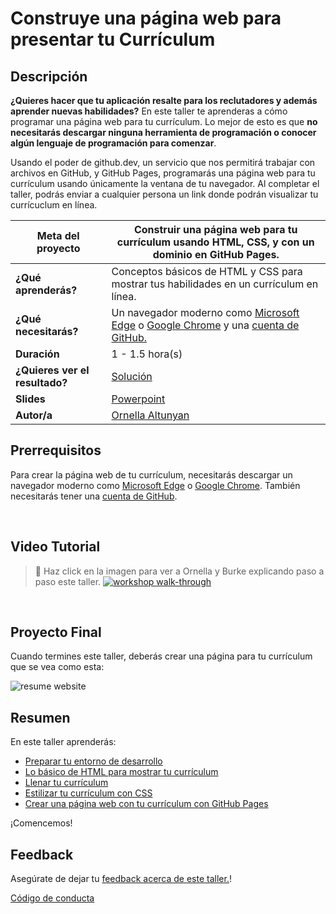 # Construye una página web para presentar tu Currículum

## Descripción

**¿Quieres hacer que tu aplicación resalte para los reclutadores y además aprender nuevas habilidades?** En este taller te aprenderas a cómo programar una página web para tu currículum. Lo mejor de esto es que **no necesitarás descargar ninguna herramienta de programación o conocer algún lenguaje de programación para comenzar**. 

Usando el poder de github.dev, un servicio que nos permitirá trabajar con archivos en GitHub, y GitHub Pages, programarás una página web para tu currículum usando únicamente la ventana de tu navegador. Al completar el taller, podrás enviar a cualquier persona un link donde podrán visualizar tu currícuclum en línea. 

| **Meta del proyecto**         | Construir una página web para tu currículum usando HTML, CSS, y con un dominio en GitHub Pages.                         |
| ----------------------------- | --------------------------------------------------------------------- |
| **¿Qué aprenderás?**          | Conceptos básicos de HTML y CSS para mostrar tus habilidades en un currículum en línea.                                     |
| **¿Qué necesitarás?**         | Un navegador moderno como [Microsoft Edge](https://www.microsoft.com/edge?WT.mc_id=academic-51109-ornella) o [Google Chrome](https://www.google.com/chrome/) y una [cuenta de GitHub.](https://github.com) |
| **Duración**                  | 1 - 1.5 hora(s)                                                                |
| **¿Quieres ver el resultado?**               | [Solución](../../solution)                         |
| **Slides** | [Powerpoint](../../slides.pptx)
| **Autor/a**| [Ornella Altunyan](https://aka.ms/ornelladotcom)

## Prerrequisitos
Para crear la página web de tu currículum, necesitarás descargar un navegador moderno como [Microsoft Edge](https://www.microsoft.com/edge?WT.mc_id=academic-51109-ornella) o [Google Chrome](https://www.google.com/chrome/). También necesitarás tener una [cuenta de GitHub](https://github.com/join).


<br>

## Video Tutorial
> 🎥 Haz click en la imagen para ver a Ornella y Burke explicando paso a paso este taller.
[![workshop walk-through](../../images/promo.png)](https://youtu.be/M2IrPFMFwx8 "workshop walk-through")

<br>


## Proyecto Final
Cuando termines este taller, deberás crear una página para tu currículum que se vea como esta:

![resume website](../../images/final-result.png)


## Resumen
En este taller aprenderás: 
* [Preparar tu entorno de desarrollo](0-instalacion.md)
* [Lo básico de HTML para mostrar tu currículum](1-crear-html.md)
* [Llenar tu currículum](2-anadir-contenido.md)
* [Estilizar tu currículum con CSS](3-anadir-estilo.md)
* [Crear una página web con tu currículum con GitHub Pages](4-creando-una-pagina-web.md)

¡Comencemos!

## Feedback

Asegúrate de dejar tu [feedback acerca de este taller.](https://forms.office.com/r/MdhJWMZthR)!

[Código de conducta](../../../../CODE_OF_CONDUCT.md)

